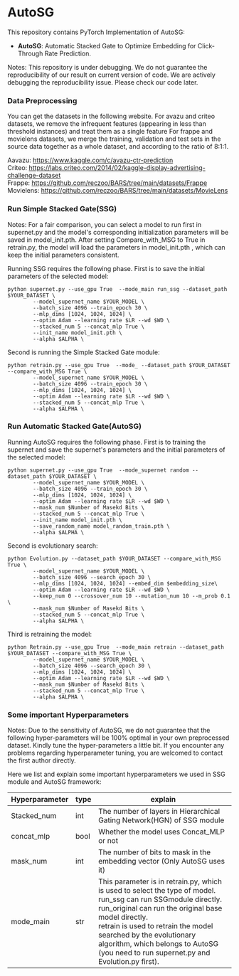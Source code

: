 # AutoSG

This repository contains PyTorch Implementation of AutoSG:

  - **AutoSG**: Automatic Stacked Gate to Optimize Embedding for Click-Through Rate Prediction.

Notes: This repository is under debugging. We do not guarantee the reproducibility of our result on current version of code. We are actively debugging the reproducibility issue. Please check our code later.

### Data Preprocessing

You can get the datasets in the following website. 
For avazu and criteo datasets, we remove the infrequent features (appearing in less than threshold instances) and treat them as a single feature
For frappe and movielens datasets, we merge the training, validation and test sets in the source data together as a whole dataset, and according to the ratio of 8:1:1. 

Aavazu: https://www.kaggle.com/c/avazu-ctr-prediction
<br/>Criteo: https://labs.criteo.com/2014/02/kaggle-display-advertising-challenge-dataset
<br/>Frappe: https://github.com/reczoo/BARS/tree/main/datasets/Frappe
<br/>Movielens: https://github.com/reczoo/BARS/tree/main/datasets/MovieLens


### Run Simple Stacked Gate(SSG)

Notes: For a fair comparison, you can select a model to run first in supernet.py and the model's corresponding initialization parameters will be 
        saved in model_init.pth. After setting Compare_with_MSG to True in retrain.py, the model will load the parameters in model_init.pth , which 
        can keep the initial parameters consistent.

Running SSG requires the following phase. First is to save the initial parameters of the selected model:

```
python supernet.py --use_gpu True  --mode_main run_ssg --dataset_path $YOUR_DATASET \
        --model_supernet_name $YOUR_MODEL \
        --batch_size 4096 --train_epoch 30 \
        --mlp_dims [1024, 1024, 1024] \
        --optim Adam --learning rate $LR --wd $WD \
        --stacked_num 5 --concat_mlp True \
        --init_name model_init.pth \
        --alpha $ALPHA \
```

Second is running the Simple Stacked Gate module:

```
python retrain.py --use_gpu True  --mode_ --dataset_path $YOUR_DATASET --compare_with_MSG True \  
        --model_supernet_name $YOUR_MODEL \
        --batch_size 4096 --train_epoch 30 \
        --mlp_dims [1024, 1024, 1024] \
        --optim Adam --learning rate $LR --wd $WD \
        --stacked_num 5 --concat_mlp True \
        --alpha $ALPHA \
```

### Run Automatic Stacked Gate(AutoSG)

Running AutoSG requires the following phase. First is to training the supernet and save the supernet's parameters and 
the initial parameters of the selected model:

```
python supernet.py --use_gpu True  --mode_supernet random --dataset_path $YOUR_DATASET \
        --model_supernet_name $YOUR_MODEL \
        --batch_size 4096 --train_epoch 30 \
        --mlp_dims [1024, 1024, 1024] \
        --optim Adam --learning rate $LR --wd $WD \
        --mask_num $Number of Masekd Bits \
        --stacked_num 5 --concat_mlp True \
        --init_name model_init.pth \
        --save_random_name model_random_train.pth \
        --alpha $ALPHA \
```

Second is evolutionary search:

```
python Evolution.py --dataset_path $YOUR_DATASET --compare_with_MSG True \  
        --model_supernet_name $YOUR_MODEL \
        --batch_size 4096 --search_epoch 30 \
        --mlp_dims [1024, 1024, 1024] --embed_dim $embedding_size\
        --optim Adam --learning rate $LR --wd $WD \
        --keep_num 0 --crossover_num 10 --mutation_num 10 --m_prob 0.1 \
        --mask_num $Number of Masekd Bits \
        --stacked_num 5 --concat_mlp True \
        --alpha $ALPHA \
```

Third is retraining the model:

```
python Retrain.py --use_gpu True  --mode_main retrain --dataset_path $YOUR_DATASET --compare_with_MSG True \  
        --model_supernet_name $YOUR_MODEL \
        --batch_size 4096 --search_epoch 30 \
        --mlp_dims [1024, 1024, 1024] \
        --optim Adam --learning rate $LR --wd $WD \
        --mask_num $Number of Masekd Bits \
        --stacked_num 5 --concat_mlp True \
        --alpha $ALPHA \
```

### Some important Hyperparameters

Notes: Due to the sensitivity of AutoSG, we do not guarantee that the following hyper-parameters will be 100% optimal in your own preprocessed dataset. Kindly tune the hyper-parameters a little bit. 
If you encounter any problems regarding hyperparameter tuning, you are welcomed to contact the first author directly.


Here we list and explain some important hyperparameters we used in SSG module and AutoSG framework:


| Hyperparameter | type | explain                                                      |
| -------------- | ---- | ------------------------------------------------------------ |
| Stacked_num    | int  | The number of layers in Hierarchical Gating Network(HGN) of SSG module |
| concat_mlp     | bool | Whether the model uses Concat_MLP or not                     |
| mask_num       | int  | The number of bits to mask in the embedding vector (Only AutoSG uses it) |
| mode_main      | str  | This parameter is in retrain.py, which is used to select the type of model. <br/>run_ssg can run SSGmodule directly. <br/>run_original can run the original base model directly. <br/>retrain is used to retrain the model searched by the evolutionary algorithm, which belongs to AutoSG (you need to run supernet.py and Evolution.py first). |



